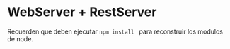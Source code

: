 # WebServer + RestServer

Recuerden que deben ejecutar ```npm install ``` para reconstruir los modulos de node.